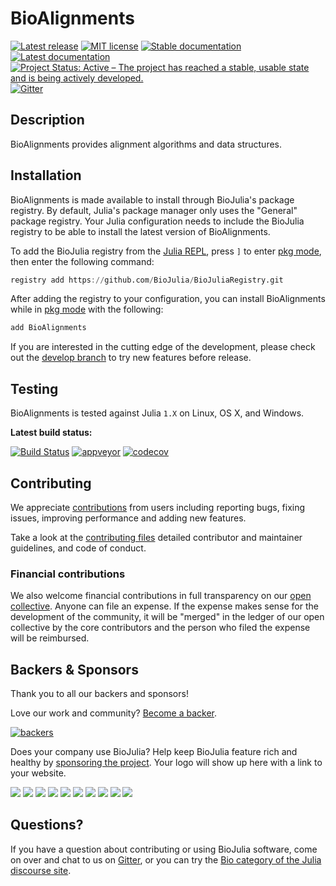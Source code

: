 # BioAlignments

[![Latest release](https://img.shields.io/github/release/BioJulia/BioAlignments.jl.svg)](https://github.com/BioJulia/BioAlignments.jl/releases/latest)
[![MIT license](https://img.shields.io/badge/license-MIT-green.svg)](https://github.com/BioJulia/BioAlignments.jl/blob/master/LICENSE)
[![Stable documentation](https://img.shields.io/badge/docs-stable-blue.svg)](https://biojulia.github.io/BioAlignments.jl/stable)
[![Latest documentation](https://img.shields.io/badge/docs-dev-blue.svg)](https://biojulia.github.io/BioAlignments.jl/dev)
[![Project Status: Active – The project has reached a stable, usable state and is being actively developed.](https://www.repostatus.org/badges/latest/active.svg)](https://www.repostatus.org/#active)
[![Gitter](https://badges.gitter.im/BioJulia/BioAlignments.jl.svg)](https://gitter.im/BioJulia/BioAlignments.jl?utm_source=badge&utm_medium=badge&utm_campaign=pr-badge)


## Description
BioAlignments provides alignment algorithms and data structures.

## Installation
BioAlignments is made available to install through BioJulia's package registry.
By default, Julia's package manager only uses the "General" package registry.
Your Julia configuration needs to include the BioJulia registry to be able to install the latest version of BioAlignments.

To add the BioJulia registry from the [Julia REPL](https://docs.julialang.org/en/v1/manual/getting-started/), press `]` to enter [pkg mode](https://docs.julialang.org/en/v1/stdlib/Pkg/), then enter the following command:
```julia
registry add https://github.com/BioJulia/BioJuliaRegistry.git
```

After adding the registry to your configuration, you can install BioAlignments while in [pkg mode](https://docs.julialang.org/en/v1/stdlib/Pkg/) with the following:
```julia
add BioAlignments
```

If you are interested in the cutting edge of the development, please check out the [develop branch](https://github.com/BioJulia/BioAlignments.jl/tree/develop) to try new features before release.

## Testing
BioAlignments is tested against Julia `1.X` on Linux, OS X, and Windows.

**Latest build status:**

[![Build Status](https://travis-ci.org/BioJulia/BioAlignments.jl.svg?branch=master)](https://travis-ci.org/BioJulia/BioAlignments.jl)
[![appveyor](https://ci.appveyor.com/api/projects/status/klkynmkr1tgd30gq/branch/master?svg=true)](https://ci.appveyor.com/project/Ward9250/bioalignments-jl/branch/master)
[![codecov](https://codecov.io/gh/BioJulia/BioAlignments.jl/branch/master/graph/badge.svg)](https://codecov.io/gh/BioJulia/BioAlignments.jl)

## Contributing
We appreciate [contributions](https://github.com/BioJulia/BioAlignments.jl/graphs/contributors) from users including reporting bugs, fixing issues, improving performance and adding new features.

Take a look at the [contributing files](https://github.com/BioJulia/Contributing) detailed contributor and maintainer guidelines, and code of conduct.

### Financial contributions
We also welcome financial contributions in full transparency on our [open collective](https://opencollective.com/biojulia).
Anyone can file an expense.
If the expense makes sense for the development of the community, it will be "merged" in the ledger of our open collective by the core contributors and the person who filed the expense will be reimbursed.


## Backers & Sponsors
Thank you to all our backers and sponsors!

Love our work and community? [Become a backer](https://opencollective.com/biojulia#backer).

[![backers](https://opencollective.com/biojulia/backers.svg?width=890)](https://opencollective.com/biojulia#backers)

Does your company use BioJulia? Help keep BioJulia feature rich and healthy by [sponsoring the project](https://opencollective.com/biojulia#sponsor).
Your logo will show up here with a link to your website.

[![](https://opencollective.com/biojulia/sponsor/0/avatar.svg)](https://opencollective.com/biojulia/sponsor/0/website)
[![](https://opencollective.com/biojulia/sponsor/1/avatar.svg)](https://opencollective.com/biojulia/sponsor/1/website)
[![](https://opencollective.com/biojulia/sponsor/2/avatar.svg)](https://opencollective.com/biojulia/sponsor/2/website)
[![](https://opencollective.com/biojulia/sponsor/3/avatar.svg)](https://opencollective.com/biojulia/sponsor/3/website)
[![](https://opencollective.com/biojulia/sponsor/4/avatar.svg)](https://opencollective.com/biojulia/sponsor/4/website)
[![](https://opencollective.com/biojulia/sponsor/5/avatar.svg)](https://opencollective.com/biojulia/sponsor/5/website)
[![](https://opencollective.com/biojulia/sponsor/6/avatar.svg)](https://opencollective.com/biojulia/sponsor/6/website)
[![](https://opencollective.com/biojulia/sponsor/7/avatar.svg)](https://opencollective.com/biojulia/sponsor/7/website)
[![](https://opencollective.com/biojulia/sponsor/8/avatar.svg)](https://opencollective.com/biojulia/sponsor/8/website)
[![](https://opencollective.com/biojulia/sponsor/9/avatar.svg)](https://opencollective.com/biojulia/sponsor/9/website)


## Questions?
If you have a question about contributing or using BioJulia software, come on over and chat to us on [Gitter](https://gitter.im/BioJulia/General), or you can try the [Bio category of the Julia discourse site](https://discourse.julialang.org/c/domain/bio).
